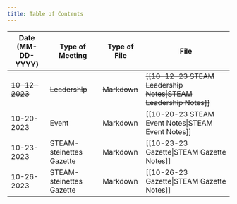```yaml
---
title: Table of Contents
---
```

| Date (MM-DD-YYYY) | Type of Meeting          | Type of File | File                                                            |
| ----------------- | ------------------------ | ------------ | --------------------------------------------------------------- |
| ~~10-12-2023~~    | ~~Leadership~~           | ~~Markdown~~ | ~~[[10-12-23 STEAM Leadership Notes\|STEAM Leadership Notes]]~~ |
| 10-20-2023        | Event                    | Markdown     | [[10-20-23 STEAM Event Notes\|STEAM Event Notes]]               |
| 10-23-2023        | STEAM-steinettes Gazette | Markdown     | [[10-23-23 Gazette\|STEAM Gazette Notes]]                       |
| 10-26-2023        | STEAM-steinettes Gazette | Markdown     | [[10-26-23 Gazette\|STEAM Gazette Notes]]                       |